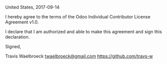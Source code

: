 United States, 2017-09-14

I hereby agree to the terms of the Odoo Individual Contributor License
Agreement v1.0.

I declare that I am authorized and able to make this agreement and sign this
declaration.

Signed,

Travis Waelbroeck twaelbroeck@gmail.com https://github.com/travs-w
